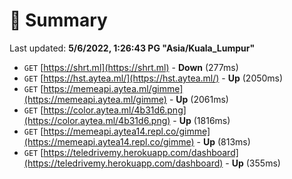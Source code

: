 # 📖 Summary
Last updated: **5/6/2022, 1:26:43 PG "Asia/Kuala_Lumpur"**

- `GET` [https://shrt.ml](https://shrt.ml) - **Down** (277ms)
- `GET` [https://hst.aytea.ml/](https://hst.aytea.ml/) - **Up** (2050ms)
- `GET` [https://memeapi.aytea.ml/gimme](https://memeapi.aytea.ml/gimme) - **Up** (2061ms)
- `GET` [https://color.aytea.ml/4b31d6.png](https://color.aytea.ml/4b31d6.png) - **Up** (1816ms)
- `GET` [https://memeapi.aytea14.repl.co/gimme](https://memeapi.aytea14.repl.co/gimme) - **Up** (813ms)
- `GET` [https://teledrivemy.herokuapp.com/dashboard](https://teledrivemy.herokuapp.com/dashboard) - **Up** (355ms)
